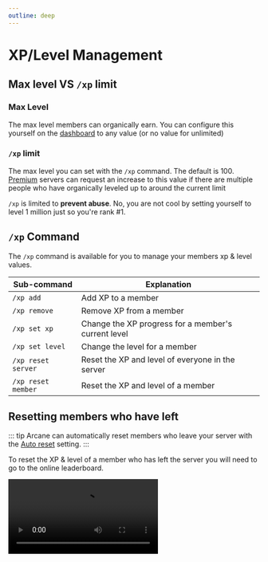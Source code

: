 ```yaml
---
outline: deep
---
```


# XP/Level Management

## Max level VS `/xp` limit

### Max Level

The max level members can organically earn. You can configure this yourself on the [dashboard](./setup/xp-options#max-level) to any value (or no value for unlimited)

### `/xp` limit

The max level you can set with the `/xp` command. The default is 100. [Premium](../../premium) servers can request an increase to this value if there are multiple people who have organically leveled up to around the current limit

`/xp` is limited to **prevent abuse**. No, you are not cool by setting yourself to level 1 million just so you're rank #1.

## `/xp` Command

The `/xp` command is available for you to manage your members xp & level values.

| **Sub-command** | **Explanation** |
| - | - |
| `/xp add` | Add XP to a member |
| `/xp remove` | Remove XP from a member |
| `/xp set xp` | Change the XP progress for a member's current level |
| `/xp set level` | Change the level for a member |
| `/xp reset server` | Reset the XP and level of everyone in the server |
| `/xp reset member` | Reset the XP and level of a member |

## Resetting members who have left

::: tip
Arcane can automatically reset members who leave your server with the [Auto reset](./setup/leaderboard#auto-reset) setting.
:::

To reset the XP & level of a member who has left the server you will need to go to the online leaderboard.

<video controls="controls" src="../../images/leveling/reset-left-member.mp4" />
